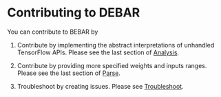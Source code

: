 # Contributing to DEBAR

You can contribute to BEBAR by

1. Contribute by implementing the abstract interpretations of unhandled TensorFlow APIs. Please see the last section of [Analysis](./docs/analysis.md).

2. Contribute by providing more specified weights and inputs ranges. Please see the last section of [Parse](./docs/parse.md).

3. Troubleshoot by creating issues. Please see [Troubleshoot](./docs/troubleshoot.md).
